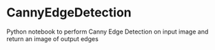 # CannyEdgeDetection
Python notebook to perform Canny Edge Detection on input image and return an image of output edges
